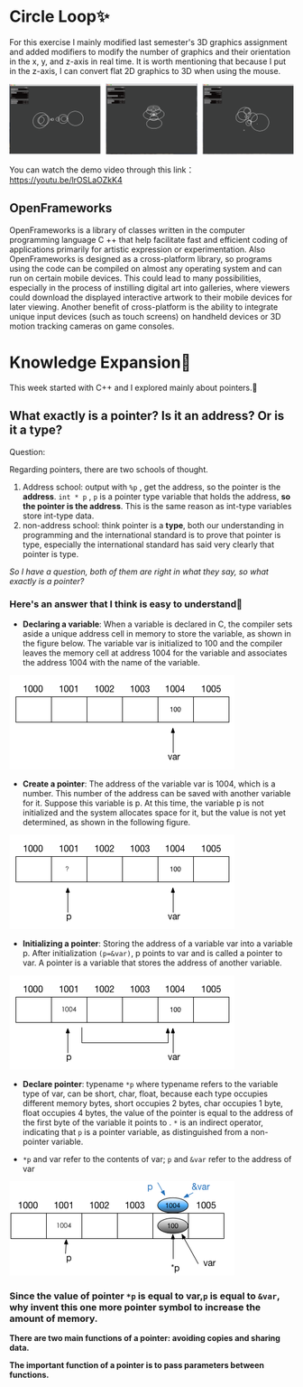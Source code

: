 # Circle Loop✨

For this exercise I mainly modified last semester's 3D graphics assignment and added modifiers to modify the number of graphics and their orientation in the x, y, and z-axis in real time. It is worth mentioning that because I put in the z-axis, I can convert flat 2D graphics to 3D when using the mouse.

![image](https://github.com/YuchenTan777/CCI-S2-Coding-Two/blob/main/Week%202%20Exercise%20-%20Your%20first%20OF%20project/Images/Final%20work/mix.png)  

You can watch the demo video through this link：https://youtu.be/lrOSLaOZkK4

## OpenFrameworks

OpenFrameworks is a library of classes written in the computer programming language C ++ that help facilitate fast and efficient coding of applications primarily for artistic expression or experimentation. Also OpenFrameworks is designed as a cross-platform library, so programs using the code can be compiled on almost any operating system and can run on certain mobile devices. This could lead to many possibilities, especially in the process of instilling digital art into galleries, where viewers could download the displayed interactive artwork to their mobile devices for later viewing. Another benefit of cross-platform is the ability to integrate unique input devices (such as touch screens) on handheld devices or 3D motion tracking cameras on game consoles.

# Knowledge Expansion💫
This week started with C++ and I explored mainly about pointers.🎱

## What exactly is a pointer? Is it an address? Or is it a type?

Question:

Regarding pointers, there are two schools of thought.
1. Address school: output with `%p` , get the address, so the pointer is the **address**. `int * p` , `p` is a pointer type variable that holds the address, **so the pointer is the address**. This is the same reason as int-type variables store int-type data.
2. non-address school: think pointer is a **type**, both our understanding in programming and the international standard is to prove that pointer is type, especially the international standard has said very clearly that pointer is type.

*So I have a question, both of them are right in what they say, so what exactly is a pointer?*

### Here's an answer that I think is easy to understand📝

* **Declaring a variable**: When a variable is declared in C, the compiler sets aside a unique address cell in memory to store the variable, as shown in the figure below. The variable var is initialized to 100 and the compiler leaves the memory cell at address 1004 for the variable and associates the address 1004 with the name of the variable.

![image](https://github.com/YuchenTan777/CCI-S2-Coding-Two/blob/main/Week%202%20Exercise%20-%20Your%20first%20OF%20project/Images/Example%20diagrams/1.png)  

* **Create a pointer**: The address of the variable var is 1004, which is a number. This number of the address can be saved with another variable for it. Suppose this variable is p. At this time, the variable p is not initialized and the system allocates space for it, but the value is not yet determined, as shown in the following figure.

![image](https://github.com/YuchenTan777/CCI-S2-Coding-Two/blob/main/Week%202%20Exercise%20-%20Your%20first%20OF%20project/Images/Example%20diagrams/2.png) 

* **Initializing a pointer**: Storing the address of a variable var into a variable p. After initialization `(p=&var)`, p points to var and is called a pointer to var. A pointer is a variable that stores the address of another variable.

![image](https://github.com/YuchenTan777/CCI-S2-Coding-Two/blob/main/Week%202%20Exercise%20-%20Your%20first%20OF%20project/Images/Example%20diagrams/3.png) 

* **Declare pointer**: typename `*p` where typename refers to the variable type of var, can be short, char, float, because each type occupies different memory bytes, short occupies 2 bytes, char occupies 1 byte, float occupies 4 bytes, the value of the pointer is equal to the address of the first byte of the variable it points to . `*` is an indirect operator, indicating that `p` is a pointer variable, as distinguished from a non-pointer variable.

* `*p` and var refer to the contents of var; `p` and `&var` refer to the address of var

![image](https://github.com/YuchenTan777/CCI-S2-Coding-Two/blob/main/Week%202%20Exercise%20-%20Your%20first%20OF%20project/Images/Example%20diagrams/4.png) 

### Since the value of pointer `*p` is equal to var,`p` is equal to `&var`, why invent this one more pointer symbol to increase the amount of memory.

**There are two main functions of a pointer: avoiding copies and sharing data.**

**The important function of a pointer is to pass parameters between functions.**

